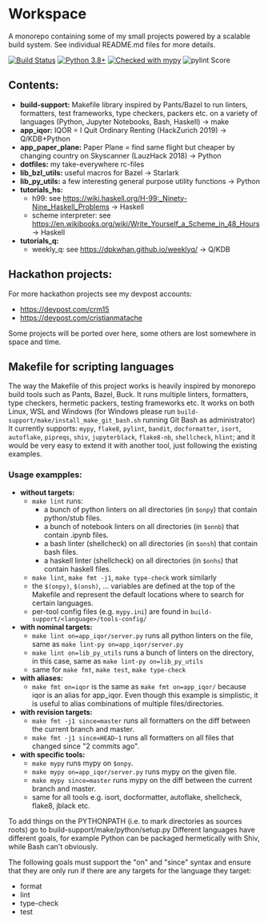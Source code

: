# Workspace
A monorepo containing some of my small projects powered by a scalable build system. See individual README.md files for more details.

[![Build Status](https://dev.azure.com/cristianmatache/workspace/_apis/build/status/cristianmatache.workspace?branchName=master)](https://dev.azure.com/cristianmatache/workspace/_build/latest?definitionId=1&branchName=master)
[![Python 3.8+](https://img.shields.io/badge/python-3.7+-blue.svg)](https://www.python.org/downloads/)
[![Checked with mypy](http://www.mypy-lang.org/static/mypy_badge.svg)](http://mypy-lang.org/)
![pylint Score](https://mperlet.github.io/pybadge/badges/10.svg)

## Contents:
- **build-support:** Makefile library inspired by Pants/Bazel to run linters, formatters, test frameworks,
  type checkers, packers etc. on a variety of languages (Python, Jupyter Notebooks, Bash, Haskell) → make
- **app_iqor:** IQOR = I Quit Ordinary Renting (HackZurich 2019) →  Q/KDB+Python
- **app_paper_plane:** Paper Plane = find same flight but cheaper by changing country on Skyscanner (LauzHack 2018) → Python
- **dotfiles:** my take-everywhere rc-files
- **lib_bzl_utils:** useful macros for Bazel →  Starlark
- **lib_py_utils:** a few interesting general purpose utility functions → Python
- **tutorials_hs:**
  - h99: see https://wiki.haskell.org/H-99:_Ninety-Nine_Haskell_Problems → Haskell
  - scheme interpreter: see https://en.wikibooks.org/wiki/Write_Yourself_a_Scheme_in_48_Hours → Haskell
- **tutorials_q:**
  - weekly_q: see https://dpkwhan.github.io/weeklyq/ → Q/KDB

## Hackathon projects:
For more hackathon projects see my devpost accounts:
-  https://devpost.com/crm15
-  https://devpost.com/cristianmatache

Some projects will be ported over here, some others are lost somewhere in space and time.

## Makefile for scripting languages
The way the Makefile of this project works is heavily inspired by monorepo build tools such as Pants, Bazel, Buck.
It runs multiple linters, formatters, type checkers, hermetic packers, testing frameworks etc. It works on both 
Linux, WSL and Windows (for Windows please run  `build-support/make/install_make_git_bash.sh` running Git Bash as administrator)
It currently supports:
`mypy`, `flake8`, `pylint`, `bandit`, `docformatter`, `isort`, `autoflake`, `pipreqs`, `shiv`, `jupyterblack`, `flake8-nb`, `shellcheck`, `hlint`;
and it would be very easy to extend it with another tool, just following the existing examples.

### Usage exampples:
-  **without targets:**
    -  `make lint` runs:
       * a bunch of python linters on all directories (in `$onpy`) that contain python/stub files.
       * a bunch of notebook linters on all directories (in `$onnb`) that contain .ipynb files.
       * a bash linter (shellcheck) on all directories (in `$onsh`) that contain bash files.
       * a haskell linter (shellcheck) on all directories (in `$onhs`) that contain haskell files.
    -  `make lint`, `make fmt -j1`, `make type-check` work similarly
    -  the `$(onpy)`, `$(onsh)`, ... variables are defined at the top of the Makefile and represent the default locations where to search for certain languages.
    -  per-tool config files (e.g. `mypy.ini`) are found in `build-support/<language>/tools-config/`
-  **with nominal targets:**
    -  `make lint on=app_iqor/server.py` runs all python linters on the file, same as `make lint-py on=app_iqor/server.py`
    -  `make lint on=lib_py_utils` runs a bunch of linters on the directory, in this case, same as `make lint-py on=lib_py_utils`
    -  same for `make fmt`, `make test`, `make type-check`
- **with aliases:**
    -  `make fmt on=iqor` is the same as `make fmt on=app_iqor/` because iqor is an alias for app_iqor.
       Even though this example is simplistic, it is useful to alias combinations of multiple files/directories.
-  **with revision targets:**
    -  `make fmt -j1 since=master` runs all formatters on the diff between the current branch and master.
    -  `make fmt -j1 since=HEAD~1` runs all formatters on all files that changed since "2 commits ago".
-  **with specific tools:**
      -  `make mypy` runs mypy on `$onpy`.
      -  `make mypy on=app_iqor/server.py` runs mypy on the given file.
      -  `make mypy since=master` runs mypy on the diff between the current branch and master.
      -  same for all tools e.g. isort, docformatter, autoflake, shellcheck, flake8, jblack etc.
  
To add things on the PYTHONPATH (i.e. to mark directories as sources roots) go to build-support/make/python/setup.py
Different languages have different goals, for example Python can be packaged hermetically with Shiv, while Bash can't
obviously.

The following goals must support the "on" and "since" syntax and ensure that they are only run if there are any
targets for the language they target:
-  format
-  lint
-  type-check
-  test
